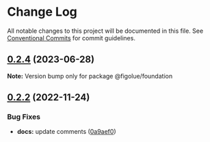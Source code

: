 # Change Log

All notable changes to this project will be documented in this file.
See [Conventional Commits](https://conventionalcommits.org) for commit guidelines.

## [0.2.4](https://github.com/CamilleJOLLIET/figolue/compare/v0.2.3...v0.2.4) (2023-06-28)

**Note:** Version bump only for package @figolue/foundation





## [0.2.2](https://github.com/CamilleJOLLIET/figolue/compare/v0.2.1...v0.2.2) (2022-11-24)


### Bug Fixes

* **docs:** update comments ([0a9aef0](https://github.com/CamilleJOLLIET/figolue/commit/0a9aef01b74b57a97f9aac86d7609f78963999e5))
